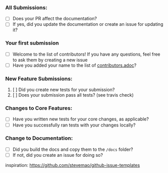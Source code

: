 ### All Submissions:

* [ ] Does your PR affect the documentation?
* [ ] If yes, did you update the documentation or create an issue for updating it?

<!-- You can erase any parts of this template not applicable to your Pull Request. -->

### Your first submission

* [ ] Welcome to the list of contributors! If you have any questions, feel free to ask them by creating a new issue
* [ ] Have you added your name to the list of [contributors.adoc](https://github.com/docToolchain/docToolchain/blob/master/src/docs/manual/05_contributors.adoc)?

### New Feature Submissions:

1. [ ] Did you create new tests for your submission?
2. [ ] Does your submission pass all tests? (see travis check)

### Changes to Core Features:

* [ ] Have you written new tests for your core changes, as applicable?
* [ ] Have you successfully ran tests with your changes locally?

### Change to Documentation:

* [ ] Did you build the docs and copy them to the `/docs` folder?
* [ ] If not, did you create an issue for doing so?

inspiration: https://github.com/stevemao/github-issue-templates
